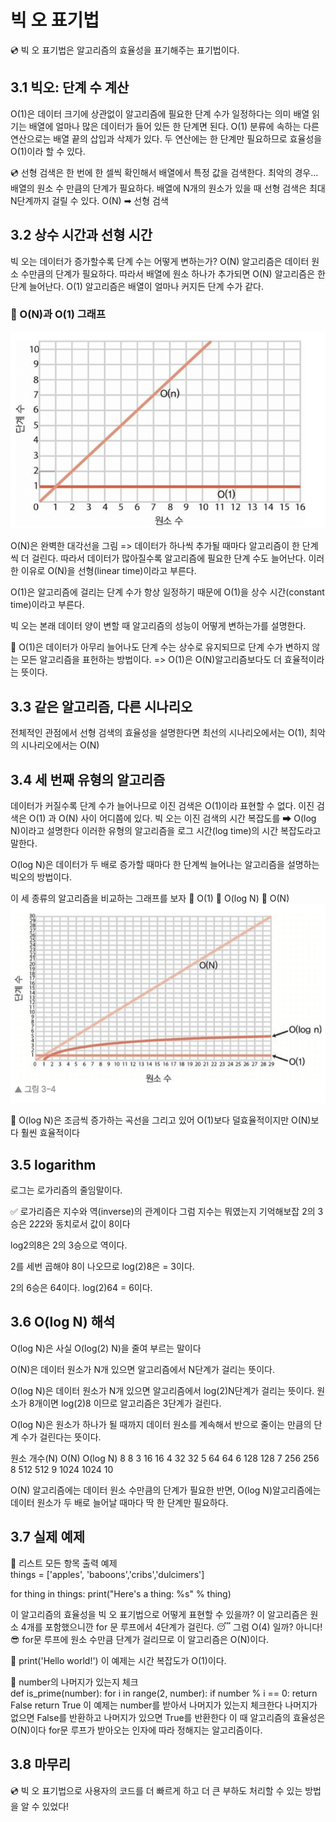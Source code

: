 # 빅 오 표기법 
💿 빅 오 표기법은 알고리즘의 효율성을 표기해주는 표기법이다. 

## 3.1 빅오: 단계 수 계산 
O(1)은 데이터 크기에 상관없이 알고리즘에 필요한 단계 수가 일정하다는 의미 
배열 읽기는 배열에 얼마나 많은 데이터가 들어 있든 한 단계면 된다. 
O(1) 분류에 속하는 다른 연산으로는 배열 끝의 삽입과 삭제가 있다. 
두 연산에는 한 단계만 필요하므로 효율성을 O(1)이라 할 수 있다.

💿 선형 검색은 한 번에 한 셀씩 확인해서 배열에서 특정 값을 검색한다. 
   최악의 경우... 배열의 원소 수 만큼의 단계가 필요하다. 
   배열에 N개의 원소가 있을 때 선형 검색은 최대 N단계까지 걸릴 수 있다. 
   O(N) ➡ 선형 검색 

## 3.2 상수 시간과 선형 시간 
빅 오는 데이터가 증가할수록 단계 수는 어떻게 변하는가? 
O(N) 알고리즘은 데이터 원소 수만큼의 단계가 필요하다. 
따라서 배열에 원소 하나가 추가되면 O(N) 알고리즘은 한 단계 늘어난다. 
O(1) 알고리즘은 배열이 얼마나 커지든 단계 수가 같다. 

### 🧊 O(N)과 O(1) 그래프 
![Alt text](./img/1.png)

O(N)은 완벽한 대각선을 그림 => 데이터가 하나씩 추가될 때마다 알고리즘이 한 단계씩 더 걸린다. 
따라서 데이터가 많아질수록 알고리즘에 필요한 단계 수도 늘어난다. 
이러한 이유로 O(N)을 선형(linear time)이라고 부른다. 

O(1)은 알고리즘에 걸리는 단계 수가 항상 일정하기 때문에 O(1)을 상수 시간(constant time)이라고 부른다. 
   
빅 오는 본래 데이터 양이 변할 때 알고리즘의 성능이 어떻게 변하는가를 설명한다. 

🧊 O(1)은 데이터가 아무리 늘어나도 단계 수는 
   상수로 유지되므로 단계 수가 변하지 않는
   모든 알고리즘을 표헌하는 방법이다.
=> O(1)은 O(N)알고리즘보다도 더 효율적이라는 뜻이다.

## 3.3 같은 알고리즘, 다른 시나리오
전체적인 관점에서 선형 검색의 효율성을 설명한다면
최선의 시나리오에서는 O(1), 최악의 시나리오에서는 O(N)


## 3.4 세 번째 유형의 알고리즘 
데이터가 커질수록 단계 수가 늘어나므로 이진 검색은 O(1)이라 표현할 수 없다. 
이진 검색은 O(1) 과 O(N) 사이 어디쯤에 있다. 
빅 오는 이진 검색의 시간 복잡도를 ➡ O(log N)이라고 설명한다 
이러한 유형의 알고리즘을 로그 시간(log time)의 시간 복잡도라고 말한다. 

O(log N)은 데이터가 두 배로 증가할 때마다 한 단계씩 늘어나는 알고리즘을 설명하는 빅오의 방법이다. 

이 세 종류의 알고리즘을 비교하는 그래프를 보자 
🧊 O(1)
🧊 O(log N)
🧊 O(N)
![Alt text](./img/2.png)

🧊 O(log N)은 조금씩 증가하는 곡선을 그리고 있어 O(1)보다 덜효율적이지만 O(N)보다 훨씬 효율적이다 


## 3.5 logarithm 
로그는 로가리즘의 줄임말이다. 

✅ 로가리즘은 지수와 역(inverse)의 관계이다 
그럼 지수는 뭐였는지 기억해보잡 
2의 3승은 2*2*2와 동치로서 값이 8이다 

log2의8은 2의 3승으로 역이다. 

2를 세번 곱해야 8이 나오므로 log(2)8은 = 3이다. 

2의 6승은 64이다. 
log(2)64 = 6이다. 

## 3.6 O(log N) 해석 
O(log N)은 사실 O(log(2) N)을 줄여 부르는 말이다 

O(N)은 데이터 원소가 N개 있으면 알고리즘에서 N단계가 걸리는 뜻이다. 

O(log N)은 데이터 원소가 N개 있으면 알고리즘에서 log(2)N단계가 걸리는 뜻이다.
원소가 8개이면 log(2)8 이므로 알고리즘은 3단계가 걸린다. 

O(log N)은 원소가 하나가 될 때까지 데이터 원소를 계속해서 반으로 줄이는 만큼의 단계 수가 걸린다는 뜻이다.

원소 개수(N)       O(N)          O(log N)
  8                8               3
  16               16              4
  32               32              5
  64               64              6
  128              128             7
  256              256             8
  512              512             9
  1024             1024            10

O(N) 알고리즘에는 데이터 원소 수만큼의 단계가 필요한 반면, O(log N)알고리즘에는 
데이터 원소가 두 배로 늘어날 때마다 딱 한 단계만 필요하다.


## 3.7 실제 예제 
🧊 리스트 모든 항목 출력 예제   
things = ['apples', 'baboons','cribs','dulcimers']

for thing in things:
    print("Here's a thing: %s" % thing)

이 알고리즘의 효율성을 빅 오 표기법으로 어떻게 표현할 수 있을까? 
이 알고리즘은 원소 4개를 포함했으니깐 for 문 루프에서 4단계가 걸린다. 
😴 그럼 O(4) 일까? 아니다! 
😎 for문 루프에 원소 수만큼 단계가 걸리므로 이 알고리즘은 O(N)이다. 

🧊 print('Hello world!')
이 예제는 시간 복잡도가 O(1)이다. 

🧊 number의 나머지가 있는지 체크  
def is_prime(number):
    for i in range(2, number):
        if number % i == 0:
            return False
    return True 
이 예제는 number를 받아서 나머지가 있는지 체크한다 
나머지가 없으면 False를 반환하고 나머지가 있으면 True를 반환한다 
이 때 알고리즘의 효율성은 O(N)이다 
for문 루프가 받아오는 인자에 따라 정해지는 알고리즘이다. 

## 3.8 마무리
💿 빅 오 표기법으로 사용자의 코드를 더 빠르게 하고 더 큰 부하도 처리할 수 있는 방법을 알 수 있었다! 